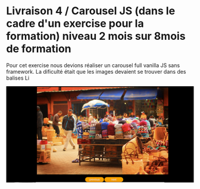 # Livraison 4 / Carousel JS (dans le cadre d'un exercise pour la formation) niveau 2 mois sur 8mois de formation

Pour cet exercise nous devions réaliser un carousel full vanilla JS sans framework.
La dificulté était que les images devaient se trouver dans des balises Li

<img src="./images/screen4.png" alt="" />
